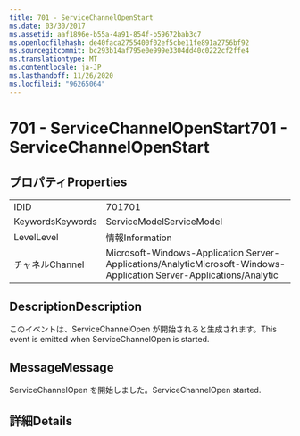 ```yaml
---
title: 701 - ServiceChannelOpenStart
ms.date: 03/30/2017
ms.assetid: aaf1896e-b55a-4a91-854f-b59672bab3c7
ms.openlocfilehash: de40faca2755400f02ef5cbe11fe891a2756bf92
ms.sourcegitcommit: bc293b14af795e0e999e3304dd40c0222cf2ffe4
ms.translationtype: MT
ms.contentlocale: ja-JP
ms.lasthandoff: 11/26/2020
ms.locfileid: "96265064"
---
```

# <a name="701---servicechannelopenstart"></a><span data-ttu-id="19f9c-102">701 - ServiceChannelOpenStart</span><span class="sxs-lookup"><span data-stu-id="19f9c-102">701 - ServiceChannelOpenStart</span></span>

## <a name="properties"></a><span data-ttu-id="19f9c-103">プロパティ</span><span class="sxs-lookup"><span data-stu-id="19f9c-103">Properties</span></span>  
  
|||  
|-|-|  
|<span data-ttu-id="19f9c-104">ID</span><span class="sxs-lookup"><span data-stu-id="19f9c-104">ID</span></span>|<span data-ttu-id="19f9c-105">701</span><span class="sxs-lookup"><span data-stu-id="19f9c-105">701</span></span>|  
|<span data-ttu-id="19f9c-106">Keywords</span><span class="sxs-lookup"><span data-stu-id="19f9c-106">Keywords</span></span>|<span data-ttu-id="19f9c-107">ServiceModel</span><span class="sxs-lookup"><span data-stu-id="19f9c-107">ServiceModel</span></span>|  
|<span data-ttu-id="19f9c-108">Level</span><span class="sxs-lookup"><span data-stu-id="19f9c-108">Level</span></span>|<span data-ttu-id="19f9c-109">情報</span><span class="sxs-lookup"><span data-stu-id="19f9c-109">Information</span></span>|  
|<span data-ttu-id="19f9c-110">チャネル</span><span class="sxs-lookup"><span data-stu-id="19f9c-110">Channel</span></span>|<span data-ttu-id="19f9c-111">Microsoft-Windows-Application Server-Applications/Analytic</span><span class="sxs-lookup"><span data-stu-id="19f9c-111">Microsoft-Windows-Application Server-Applications/Analytic</span></span>|  
  
## <a name="description"></a><span data-ttu-id="19f9c-112">Description</span><span class="sxs-lookup"><span data-stu-id="19f9c-112">Description</span></span>  

 <span data-ttu-id="19f9c-113">このイベントは、ServiceChannelOpen が開始されると生成されます。</span><span class="sxs-lookup"><span data-stu-id="19f9c-113">This event is emitted when ServiceChannelOpen is started.</span></span>  
  
## <a name="message"></a><span data-ttu-id="19f9c-114">Message</span><span class="sxs-lookup"><span data-stu-id="19f9c-114">Message</span></span>  

 <span data-ttu-id="19f9c-115">ServiceChannelOpen を開始しました。</span><span class="sxs-lookup"><span data-stu-id="19f9c-115">ServiceChannelOpen started.</span></span>  
  
## <a name="details"></a><span data-ttu-id="19f9c-116">詳細</span><span class="sxs-lookup"><span data-stu-id="19f9c-116">Details</span></span>
